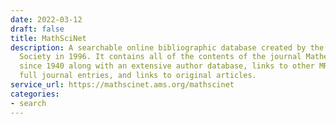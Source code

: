 ```yaml
---
date: 2022-03-12
draft: false
title: MathSciNet
description: A searchable online bibliographic database created by the American Mathematical
  Society in 1996. It contains all of the contents of the journal Mathematical Reviews
  since 1940 along with an extensive author database, links to other MR entries, citations,
  full journal entries, and links to original articles.
service_url: https://mathscinet.ams.org/mathscinet
categories:
- search
---
```



